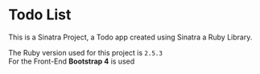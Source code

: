 # Todo List

This is a Sinatra Project, a Todo app created using Sinatra a Ruby Library.

The Ruby version used for this project is `2.5.3`  
For the Front-End **Bootstrap 4** is used

